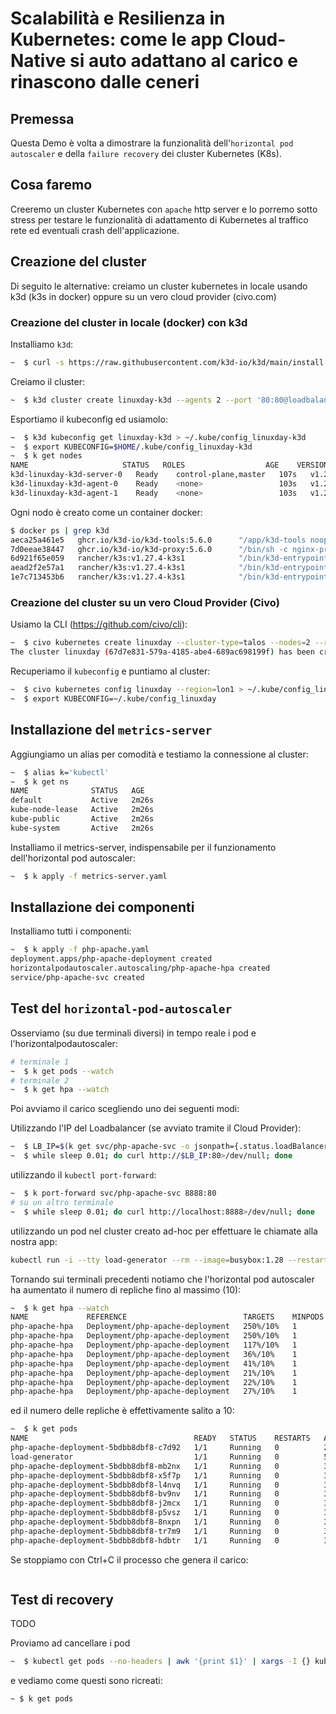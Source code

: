 # Scalabilità  e Resilienza in Kubernetes: come le app Cloud-Native si auto adattano al carico e rinascono dalle ceneri

## Premessa

Questa Demo è volta a dimostrare la funzionalità dell'`horizontal pod autoscaler` e della `failure recovery` dei cluster Kubernetes (K8s).

## Cosa faremo

Creeremo un cluster Kubernetes con `apache` http server e lo porremo sotto stress per testare le funzionalità di adattamento di Kubernetes al traffico rete ed eventuali crash dell'applicazione.

## Creazione del cluster

Di seguito le alternative: creiamo un cluster kubernetes in locale usando k3d (k3s in docker) oppure su un vero cloud provider (civo.com)

### Creazione del cluster in locale (docker) con k3d

Installiamo `k3d`:
```bash
~  $ curl -s https://raw.githubusercontent.com/k3d-io/k3d/main/install.sh | bash
```
Creiamo il cluster:
```bash
~  $ k3d cluster create linuxday-k3d --agents 2 --port '80:80@loadbalancer' --port '443:443@loadbalancer'
```
Esportiamo il kubeconfig ed usiamolo:
```bash
~  $ k3d kubeconfig get linuxday-k3d > ~/.kube/config_linuxday-k3d
~  $ export KUBECONFIG=$HOME/.kube/config_linuxday-k3d
~  $ k get nodes
NAME                     STATUS   ROLES                  AGE    VERSION
k3d-linuxday-k3d-server-0   Ready    control-plane,master   107s   v1.27.4+k3s1
k3d-linuxday-k3d-agent-0    Ready    <none>                 103s   v1.27.4+k3s1
k3d-linuxday-k3d-agent-1    Ready    <none>                 103s   v1.27.4+k3s1
```
Ogni nodo è creato come un container docker:
```bash
$ docker ps | grep k3d
aeca25a461e5   ghcr.io/k3d-io/k3d-tools:5.6.0      "/app/k3d-tools noop"    12 minutes ago   Up 12 minutes                                                                       k3d-lday1-k3d-tools
7d0eeae38447   ghcr.io/k3d-io/k3d-proxy:5.6.0      "/bin/sh -c nginx-pr…"   12 minutes ago   Up 12 minutes   0.0.0.0:80->80/tcp, 0.0.0.0:443->443/tcp, 0.0.0.0:58420->6443/tcp   k3d-lday1-k3d-serverlb
6d921f65e059   rancher/k3s:v1.27.4-k3s1            "/bin/k3d-entrypoint…"   12 minutes ago   Up 12 minutes                                                                       k3d-lday1-k3d-agent-1
aead2f2e57a1   rancher/k3s:v1.27.4-k3s1            "/bin/k3d-entrypoint…"   12 minutes ago   Up 12 minutes                                                                       k3d-lday1-k3d-agent-0
1e7c713453b6   rancher/k3s:v1.27.4-k3s1            "/bin/k3d-entrypoint…"   12 minutes ago   Up 12 minutes
```

### Creazione del cluster su un vero Cloud Provider (Civo)
Usiamo la CLI (https://github.com/civo/cli):
```bash
~  $ civo kubernetes create linuxday --cluster-type=talos --nodes=2 --region=lon1
The cluster linuxday (67d7e831-579a-4185-abe4-689ac698199f) has been created
```
Recuperiamo il `kubeconfig` e puntiamo al cluster:
```bash
~  $ civo kubernetes config linuxday --region=lon1 > ~/.kube/config_linuxday
~  $ export KUBECONFIG=~/.kube/config_linuxday
```

## Installazione del `metrics-server`

Aggiungiamo un alias per comodità e testiamo la connessione al cluster:
```bash
~  $ alias k='kubectl'
~  $ k get ns
NAME              STATUS   AGE
default           Active   2m26s
kube-node-lease   Active   2m26s
kube-public       Active   2m26s
kube-system       Active   2m26s
```

Installiamo il metrics-server, indispensabile per il funzionamento dell'horizontal pod autoscaler:
```bash
~  $ k apply -f metrics-server.yaml
```

## Installazione dei componenti

Installiamo tutti i componenti:
```bash
~  $ k apply -f php-apache.yaml
deployment.apps/php-apache-deployment created
horizontalpodautoscaler.autoscaling/php-apache-hpa created
service/php-apache-svc created
```

## Test del `horizontal-pod-autoscaler`

Osserviamo (su due terminali diversi) in tempo reale i pod e l'horizontalpodautoscaler:
```bash
# terminale 1
~  $ k get pods --watch
# terminale 2
~  $ k get hpa --watch
```
Poi avviamo il carico scegliendo uno dei seguenti modi:

Utilizzando l'IP del Loadbalancer (se avviato tramite il Cloud Provider):
```bash
~  $ LB_IP=$(k get svc/php-apache-svc -o jsonpath={.status.loadBalancer.ingress[0].ip})
~  $ while sleep 0.01; do curl http://$LB_IP:80>/dev/null; done
```
utilizzando il `kubectl port-forward`:
```bash
~  $ k port-forward svc/php-apache-svc 8888:80
# su un altro terminale
~  $ while sleep 0.01; do curl http://localhost:8888>/dev/null; done 
```

utilizzando un pod nel cluster creato ad-hoc per effettuare le chiamate alla nostra app:
```bash
kubectl run -i --tty load-generator --rm --image=busybox:1.28 --restart=Never -- /bin/sh -c "while sleep 0.01; do wget -q -O- http://php-apache-svc; done"
```

Tornando sui terminali precedenti notiamo che l'horizontal pod autoscaler ha aumentato il numero di repliche fino al massimo (10):
```bash
~  $ k get hpa --watch
NAME             REFERENCE                          TARGETS    MINPODS   MAXPODS   REPLICAS   AGE
php-apache-hpa   Deployment/php-apache-deployment   250%/10%   1         10        1          24m
php-apache-hpa   Deployment/php-apache-deployment   250%/10%   1         10        4          25m
php-apache-hpa   Deployment/php-apache-deployment   117%/10%   1         10        8          25m
php-apache-hpa   Deployment/php-apache-deployment   36%/10%    1         10        10         25m
php-apache-hpa   Deployment/php-apache-deployment   41%/10%    1         10        10         25m
php-apache-hpa   Deployment/php-apache-deployment   21%/10%    1         10        10         26m
php-apache-hpa   Deployment/php-apache-deployment   22%/10%    1         10        10         26m
php-apache-hpa   Deployment/php-apache-deployment   27%/10%    1         10        10         26m
```
ed il numero delle repliche è effettivamente salito a 10:
```bash
~  $ k get pods
NAME                                     READY   STATUS    RESTARTS   AGE
php-apache-deployment-5bdbb8dbf8-c7d92   1/1     Running   0          28m
load-generator                           1/1     Running   0          5m9s
php-apache-deployment-5bdbb8dbf8-mb2nx   1/1     Running   0          3m43s
php-apache-deployment-5bdbb8dbf8-x5f7p   1/1     Running   0          3m28s
php-apache-deployment-5bdbb8dbf8-l4nvq   1/1     Running   0          3m28s
php-apache-deployment-5bdbb8dbf8-bv9nv   1/1     Running   0          3m43s
php-apache-deployment-5bdbb8dbf8-j2mcx   1/1     Running   0          3m43s
php-apache-deployment-5bdbb8dbf8-p5vsz   1/1     Running   0          3m28s
php-apache-deployment-5bdbb8dbf8-8nxpn   1/1     Running   0          3m28s
php-apache-deployment-5bdbb8dbf8-tr7m9   1/1     Running   0          3m13s
php-apache-deployment-5bdbb8dbf8-hdbtr   1/1     Running   0          3m13s
```
Se stoppiamo con Ctrl+C il processo che genera il carico:
```bash

```
## Test di recovery
TODO

Proviamo ad cancellare i pod
```bash
~  $ kubectl get pods --no-headers | awk '{print $1}' | xargs -I {} kubectl delete pod {}.
```
e vediamo come questi sono ricreati:
```bash
~ $ k get pods
```

